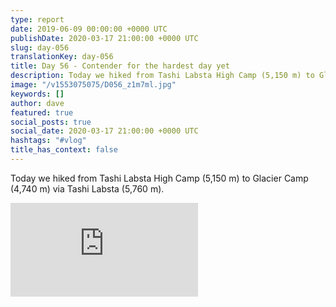 ```yaml
---
type: report
date: 2019-06-09 00:00:00 +0000 UTC
publishDate: 2020-03-17 21:00:00 +0000 UTC
slug: day-056
translationKey: day-056
title: Day 56 - Contender for the hardest day yet
description: Today we hiked from Tashi Labsta High Camp (5,150 m) to Glacier Camp (4,740 m) via Tashi Labsta (5,760 m).
image: "/v1553075075/D056_z1m7ml.jpg"
keywords: []
author: dave
featured: true
social_posts: true
social_date: 2020-03-17 21:00:00 +0000 UTC
hashtags: "#vlog"
title_has_context: false
---
```


Today we hiked from Tashi Labsta High Camp (5,150 m) to Glacier Camp (4,740 m) via Tashi Labsta (5,760 m).

<iframe class="youtube75" src="https://www.youtube.com/embed/q2VTtop1Ztk" frameborder="0" allow="accelerometer; autoplay; encrypted-media; gyroscope; picture-in-picture" allowfullscreen></iframe>

